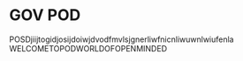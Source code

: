 # GOV POD 

POSDjiijtogidjosijdoiwjdvodfmvlsjgnerliwfnicnliwuwnlwiufenla
WELCOMETOPODWORLDOFOPENMINDED
